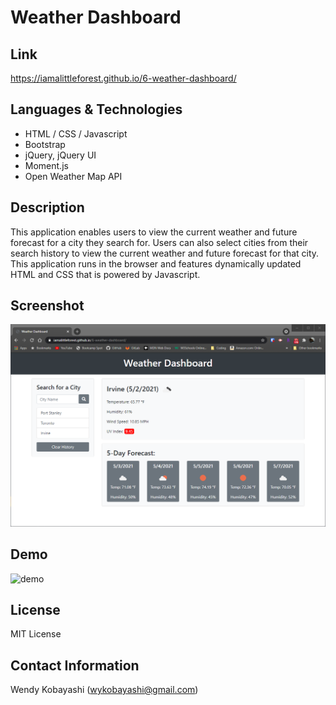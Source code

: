 # Weather Dashboard

## Link
https://iamalittleforest.github.io/6-weather-dashboard/

## Languages & Technologies 
* HTML / CSS / Javascript
* Bootstrap
* jQuery, jQuery UI
* Moment.js 
* Open Weather Map API

## Description
This application enables users to view the current weather and future forecast for a city they search for. Users can also select cities from their search history to view the current weather and future forecast for that city. This application runs in the browser and features dynamically updated HTML and CSS that is powered by Javascript.

## Screenshot
<img src="assets/images/README-screenshot.png" alt="screenshot">

## Demo
<img src="assets/images/README-demo.gif" alt="demo">

## License
MIT License

## Contact Information
Wendy Kobayashi (<wykobayashi@gmail.com>)
